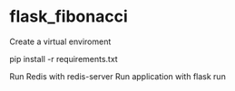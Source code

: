 # flask_fibonacci


Create a virtual enviroment

pip install -r requirements.txt

Run Redis with redis-server
Run application with flask run
